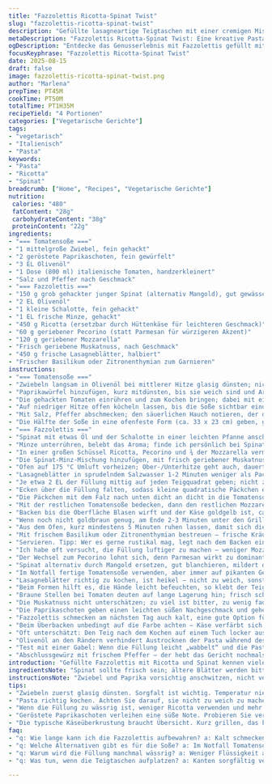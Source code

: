 ```yaml
---
title: "Fazzolettis Ricotta-Spinat Twist"
slug: "fazzolettis-ricotta-spinat-twist"
description: "Gefüllte lasagneartige Teigtaschen mit einer cremigen Mischung aus ricotta, Spinat und Ziegenkäse, um mehr Tiefe zu bringen. Dazu eine rustikale Tomatensoße mit geröstetem Paprika anstelle von normalem Knoblauch, für einen süß-herzhaften Kick. Das Gericht verlangt präzises Timing, besonders beim Kochen der Pasta al dente und dem Formen der kleinen Päckchen. Der Ofen schließt alles mit einer goldenen Mozzarella-Kruste ab. Wer Ziegenkäse nicht mag, kann auf Feta wechseln. Ideal für vier Personen, bietet Vegetarisches mit viel Geschmack und Textur. Ein Essen, das sich gut vorbereiten lässt und das man auch schnell unter dem Grill nochmal knusprig macht."
metaDescription: "Fazzolettis Ricotta-Spinat Twist: Eine kreative Pasta mit Spinat und Pecorino, eingebettet in einer rustikalen Tomatensoße"
ogDescription: "Entdecke das Genusserlebnis mit Fazzolettis gefüllt mit Ricotta, Spinat und Pecorino in aromatischer Tomatensoße"
focusKeyphrase: "Fazzolettis Ricotta-Spinat Twist"
date: 2025-08-15
draft: false
image: fazzolettis-ricotta-spinat-twist.png
author: "Marlena"
prepTime: PT45M
cookTime: PT50M
totalTime: PT1H35M
recipeYield: "4 Portionen"
categories: ["Vegetarische Gerichte"]
tags:
- "vegetarisch"
- "Italienisch"
- "Pasta"
keywords:
- "Pasta"
- "Ricotta"
- "Spinat"
breadcrumb: ["Home", "Recipes", "Vegetarische Gerichte"]
nutrition: 
 calories: "480"
 fatContent: "28g"
 carbohydrateContent: "38g"
 proteinContent: "22g"
ingredients:
- "=== Tomatensoße ==="
- "1 mittelgroße Zwiebel, fein gehackt"
- "2 geröstete Paprikaschoten, fein gewürfelt"
- "3 EL Olivenöl"
- "1 Dose (800 ml) italienische Tomaten, handzerkleinert"
- "Salz und Pfeffer nach Geschmack"
- "=== Fazzolettis ==="
- "150 g grob gehackter junger Spinat (alternativ Mangold), gut gewässert"
- "2 EL Olivenöl"
- "1 kleine Schalotte, fein gehackt"
- "1 EL frische Minze, gehackt"
- "450 g Ricotta (ersetzbar durch Hüttenkäse für leichteren Geschmack)"
- "60 g geriebener Pecorino (statt Parmesan für würzigeren Akzent)"
- "120 g geriebener Mozzarella"
- "Frisch geriebene Muskatnuss, nach Geschmack"
- "450 g frische Lasagneblätter, halbiert"
- "Frischer Basilikum oder Zitronenthymian zum Garnieren"
instructions:
- "=== Tomatensoße ==="
- "Zwiebeln langsam in Olivenöl bei mittlerer Hitze glasig dünsten; nicht braun werden lassen, sonst wird sie bitter."
- "Paprikawürfel hinzufügen, kurz mitdünsten, bis sie weich sind und Aroma abgeben."
- "Die gehackten Tomaten einrühren und zum Kochen bringen; dabei mit einem Holzlöffel zerdrücken, um die Textur zu verbessern."
- "Auf niedriger Hitze offen köcheln lassen, bis die Soße sichtbar eindickt und sich der Duft intensiviert, ca. 20 Minuten."
- "Mit Salz, Pfeffer abschmecken; den säuerlichen Hauch notieren, der das Gericht lebhaft macht."
- "Die Hälfte der Soße in eine ofenfeste Form (ca. 33 x 23 cm) geben, gleichmäßig verteilen und beiseitestellen."
- "=== Fazzolettis ==="
- "Spinat mit etwas Öl und der Schalotte in einer leichten Pfanne anschwitzen, bis kein Wasser mehr austritt; sehr gut abtropfen und leicht ausdrücken."
- "Minze unterrühren, belebt das Aroma; finde ich persönlich bei Spinatfüllungen anregend."
- "In einer großen Schüssel Ricotta, Pecorino und ¾ der Mozzarella vermengen."
- "Die Spinat-Minz-Mischung hinzufügen, mit frisch geriebener Muskatnuss kräftig würzen; weder zu zaghaft noch zu überwürzt. Salz und Pfeffer großzügig – die Käse nehmen’s auf."
- "Ofen auf 175 °C Umluft vorheizen; Ober-/Unterhitze geht auch, dauert dann etwas länger."
- "Lasagneblätter in sprudelndem Salzwasser 1-2 Minuten weniger als Packungsangabe al dente kochen, sofort in kaltem Wasser abschrecken, sonst kleben sie zusammen. Auf einem sauberen Küchentuch ausbreiten und mit etwas Olivenöl bestreichen, damit sie nicht kleben."
- "Je etwa 2 EL der Füllung mittig auf jeden Teigquadrat geben; nicht zu viel, sonst reißt der Teig."
- "Ecken über die Füllung falten, sodass kleine quadratische Päckchen entstehen – wichtig, die Spitzen vorsichtig, aber fest einschlagen. Sonst läuft die Füllung aus."
- "Die Päckchen mit dem Falz nach unten dicht an dicht in die Tomatensoße setzen."
- "Mit der restlichen Tomatensoße bedecken, dann den restlichen Mozzarella darüber streuen."
- "Backen bis die Oberfläche Blasen wirft und der Käse goldgelb ist, ca. 30-35 Minuten. Ofen manchmal kurz kontrollieren – wenn der Käse zu schnell bräunt, mit Alufolie abdecken."
- "Wenn noch nicht goldbraun genug, am Ende 2-3 Minuten unter den Grill schieben, sehr aufmerksam bleiben, sonst verbrennt es schnell."
- "Aus dem Ofen, kurz mindestens 5 Minuten ruhen lassen, damit sich die Füllung setzen kann."
- "Mit frischem Basilikum oder Zitronenthymian bestreuen – frische Kräuter zum Schluss, sonst werden sie matschig."
- "Servieren. Tipp: Wer es gerne rustikal mag, legt nach dem Backen ein paar geröstete Pinienkerne auf die Päckchen."
- "Ich habe oft versucht, die Füllung luftiger zu machen – weniger Mozzarella dafür mehr Ricotta bringt Cremigkeit, aber beim Formen schwieriger."
- "Der Wechsel zum Pecorino lohnt sich, denn Parmesan wirkt zu dominant bei dieser Füllung und die Kräuter gehen unter."
- "Spinat alternativ durch Mangold ersetzen, gut blanchieren, mildert das bittere Aroma und bringt Farbe."
- "Im Notfall fertige Tomatensoße verwenden, aber immer auf pikanten Geschmack achten – ich warte länger, bis es leicht einkocht, bei Fertigsoßen fehlt oft diese Tiefe."
- "Lasagneblätter richtig zu kochen, ist heikel – nicht zu weich, sonst brechen sie, zu fest und sie sind schwer formbar."
- "Beim Formen hilft es, die Hände leicht befeuchten, so klebt der Teig nicht an den Fingern."
- "Braune Stellen bei Tomaten deuten auf lange Lagerung hin; frisch schmeckt es besser."
- "Die Muskatnuss nicht unterschätzen; zu viel ist bitter, zu wenig fade. Lieber frisch reiben und geduldig dosieren."
- "Die Paprikaschoten geben einen leichten süßen Nachgeschmack und gehen gut mit Minze und Muskat einher – ungewöhnlich, aber spannend."
- "Fazzolettis schmecken am nächsten Tag auch kalt, eine gute Option für Meal Prep."
- "Beim Überbacken unbedingt auf die Farbe achten – Käse verfärbt sich schnell von golden zu verbrannt."
- "Oft unterschätzt: Den Teig nach dem Kochen auf einem Tuch locker ausbreiten, sonst kleben sie wie ein Klumpen zusammen."
- "Olivenöl an den Rändern verhindert Austrocknen der Pasta während des Backens."
- "Test mit einer Gabel: Wenn die Füllung leicht „wabbelt“ und die Pasta nicht hart ist, alles richtig."
- "Abschlussgewürz mit frischem Pfeffer – der hebt das Gericht nochmals an."
introduction: "Gefüllte Fazzolettis mit Ricotta und Spinat kennen viele – langweilig, wenn immer gleich. Ich habe experimentiert, ersetzt Zutaten, verändert die Reihenfolge. Paprika in der Soße bringt Süße statt Knoblauch, Pecorino statt Parmesan sorgt für Tiefe, Minze ergänzt die Füllung. Wichtig: Pasta nicht zu weich kochen und gut abdichten beim Falten, sonst ist alles voll Sauerei. Das Backen mit Abdeckung am Anfang und Grill am Ende ist ein kleiner Trick für perfekte goldene Käsekruste. Frische Kräuter kommen erst nach dem Backen drauf, für den Duft. So wird’s mehr als nur befüllte Teigtaschen – fast wie ein kleines Festmahl."
ingredientsNote: "Spinat sollte frisch sein; ältere Blätter werden bitter. Wer kein Pecorino mag, nimmt ebenso Parmesan oder Ziegenkäse. Die Wahl des Öls beeinflusst Aroma – kaltgepresstes Olivenöl ist intensiver, schmeckt aber auch stärker. Frische Kräuter frisch kaufen, trockene kräftig reduzieren. Lasagneblätter vorsichtig behandeln, frische gehen schneller kaputt. Bei Ersatz von Ricotta durch Hüttenkäse. Die Konsistenz leicht verändern, sonst bleibt die Füllung zu wässrig. Paprikaschoten selber rösten und schälen lohnen sich, für mehr Geschmack; Fertigware spart Zeit. Tomaten aus der Dose möglichst hochwertig, sonst fehlt das frische Aroma. Tipp: Mehr Käse gibt mehr Schmelz, aber es wird üppiger."
instructionsNote: "Zwiebel und Paprika vorsichtig anschwitzen, nicht verbrennen, sonst Bitterstich. Tomaten einköcheln lassen, bis Soße merklich eindickt; das dauert Je nach Herd unterschiedlich. Spinat trocken ausdrücken, sonst verwässert die Füllung. Beim Anrühren der Füllung zuerst Käse und Ricotta gut verrühren, dann Spinat untermengen. Muskatnuss vorsichtig dosieren, lieber frisch reiben für besseres Aroma. Pasta nach dem Kochen auf Tuch oder Backpapier ausbreiten, mit Öl einpinseln; klebt sonst zusammen. Füllung mittig platzieren, nicht zu viel, damit beim Falten keine Flüssigkeit austritt. Nach dem Backen Päckchen kurz ruhen lassen, sonst fällt alles auseinander. Regelmäßig den Ofen im Blick behalten, der Käse kann zwischen Melting und Verbrennen schwanken. Backzeit kann je nach Ofen 5 Minuten variieren. Am Schluss kurz grillen sorgt für ein krosses Finish."
tips:
- "Zwiebeln zuerst glasig dünsten. Sorgfalt ist wichtig. Temperatur niedrig halten, damit sie nicht bräunen. Stellen Sie den Timer nach 5 Minuten – laut kann das Aroma"
- "Pasta richtig kochen. Achten Sie darauf, sie nicht zu weich zu machen. Immer gut abtropfen und in kaltem Wasser abschrecken. Küchentuch hilfreich – klumpenbildung vermeiden"
- "Wenn die Füllung zu wässrig ist, weniger Ricotta verwenden und mehr Spinat sorgsam abdrücken. Alternativen testen – Hüttenkäse versuchen für eine leichtere Füllung"
- "Geröstete Paprikaschoten verleihen eine süße Note. Probieren Sie verschiedene Öle aus. Kaltgepresstes Olivenöl bringt intensives Aroma. Nicht sparen, wenn es um Frische geht"
- "Die typische Käseüberkrustung braucht Übersicht. Kurz grillen, das kontrolliert man am besten. Achten Sie auf die Farbsignale, damit der Käse nicht verbrennt"
faq:
- "q: Wie lange kann ich die Fazzolettis aufbewahren? a: Kalt schmecken sie großartig. Bis zu drei Tage im Kühlschrank. Einfrieren ist auch möglich, aber nicht zu lange lagern"
- "q: Welche Alternativen gibt es für die Soße? a: Im Notfall Tomatensoße aus dem Glas nutzen. Aber darauf achten, dass sie pikant ist. Eigenes Einkochen gibt mehr Tiefe"
- "q: Warum wird die Füllung manchmal wässrig? a: Weniger Flüssigkeit abführen. Spinat gut abtropfen lassen und Muskatnuss reduzieren. Zu viel Kräuter können die Füllung verderben"
- "q: Was tun, wenn die Teigtaschen aufplatzen? a: Kanten sorgfältig verschließen. Teig leicht befeuchten hilft. Füllung nicht überladen. Es gibt viele kleine Tricks"

---
```

